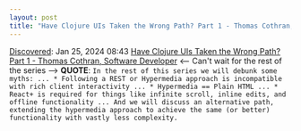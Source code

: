 ```yaml
---
layout: post
title: "Have Clojure UIs Taken the Wrong Path? Part 1 - Thomas Cothran, Software Developer"
---
```

[Discovered](http://rolandtanglao.com/2020/07/29/p1-blogthis-checkvist-list-links-to-blog/): Jan 25, 2024 08:43 [Have Clojure UIs Taken the Wrong Path? Part 1 - Thomas Cothran, Software Developer](https://thomascothran.tech/2023/11/clojure-uis-hypermedia-and-rpc-1/) <-- Can't wait for the rest of the series --> **QUOTE**: `In the rest of this series we will debunk some myths: ... * Following a REST or Hypermedia approach is incompatible with rich client interactivity ... * Hypermedia == Plain HTML ... * React+ is required for things like infinite scroll, inline edits, and offline functionality ... And we will discuss an alternative path, extending the hypermedia approach to achieve the same (or better) functionality with vastly less complexity.`
